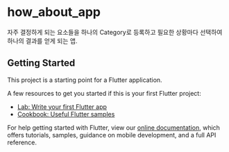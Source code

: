 # how_about_app
자주 결정하게 되는 요소들을 하나의 Category로 등록하고 필요한 상황마다 선택하여 하나의 결과를 얻게 되는 앱.

## Getting Started

This project is a starting point for a Flutter application.

A few resources to get you started if this is your first Flutter project:

- [Lab: Write your first Flutter app](https://flutter.dev/docs/get-started/codelab)
- [Cookbook: Useful Flutter samples](https://flutter.dev/docs/cookbook)

For help getting started with Flutter, view our
[online documentation](https://flutter.dev/docs), which offers tutorials,
samples, guidance on mobile development, and a full API reference.

